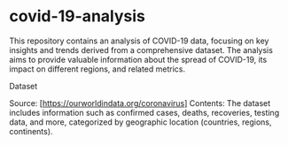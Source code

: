 # covid-19-analysis

This repository contains an analysis of COVID-19 data, focusing on key insights and trends derived from a comprehensive dataset. The analysis aims to provide valuable information about the spread of COVID-19, its impact on different regions, and related metrics.

Dataset

Source: [https://ourworldindata.org/coronavirus]
Contents: The dataset includes information such as confirmed cases, deaths, recoveries, testing data, and more, categorized by geographic location (countries, regions, continents).
